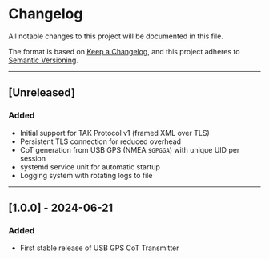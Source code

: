 # Changelog

All notable changes to this project will be documented in this file.

The format is based on [Keep a Changelog](https://keepachangelog.com/en/1.0.0/),
and this project adheres to [Semantic Versioning](https://semver.org/).

---

## [Unreleased]

### Added
- Initial support for TAK Protocol v1 (framed XML over TLS)
- Persistent TLS connection for reduced overhead
- CoT generation from USB GPS (NMEA `$GPGGA`) with unique UID per session
- systemd service unit for automatic startup
- Logging system with rotating logs to file

---

## [1.0.0] - 2024-06-21

### Added
- First stable release of USB GPS CoT Transmitter